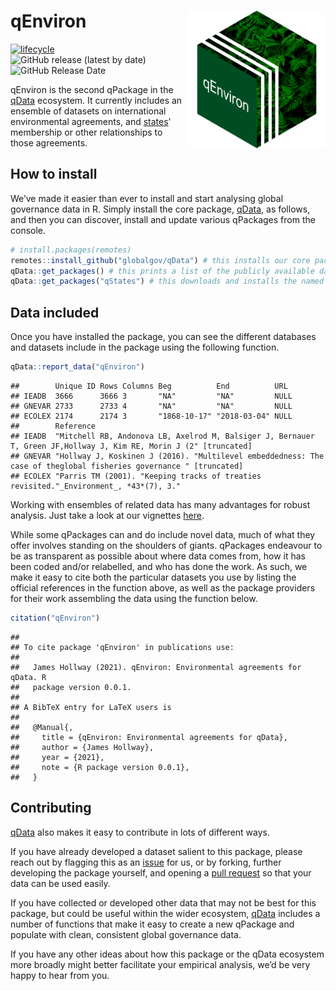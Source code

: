 
# qEnviron <img src="man/figures/qenviron_hexlogo.png" align="right" width="220"/>

<!-- badges: start -->

[![lifecycle](https://img.shields.io/badge/lifecycle-experimental-orange.svg)](https://www.tidyverse.org/lifecycle/#experimental)
![GitHub release (latest by
date)](https://img.shields.io/github/v/release/globalgov/qEnviron)
![GitHub Release
Date](https://img.shields.io/github/release-date/globalgov/qEnviron)
<!-- badges: end -->

qEnviron is the second qPackage in the
[qData](https://github.com/globalgov/qData) ecosystem. It currently
includes an ensemble of datasets on international environmental
agreements, and [states](https://github.com/globalgov/qStates)’
membership or other relationships to those agreements.

## How to install

We’ve made it easier than ever to install and start analysing global
governance data in R. Simply install the core package,
[qData](https://github.com/globalgov/qData), as follows, and then you
can discover, install and update various qPackages from the console.

``` r
# install.packages(remotes)
remotes::install_github("globalgov/qData") # this installs our core package, the only one you need to do independently
qData::get_packages() # this prints a list of the publicly available data packages currently available
qData::get_packages("qStates") # this downloads and installs the named package
```

## Data included

Once you have installed the package, you can see the different databases
and datasets include in the package using the following function.

``` r
qData::report_data("qEnviron")
```

    ##        Unique ID Rows Columns Beg          End          URL 
    ## IEADB  3666      3666 3       "NA"         "NA"         NULL
    ## GNEVAR 2733      2733 4       "NA"         "NA"         NULL
    ## ECOLEX 2174      2174 3       "1868-10-17" "2018-03-04" NULL
    ##        Reference                                                                                                        
    ## IEADB  "Mitchell RB, Andonova LB, Axelrod M, Balsiger J, Bernauer T, Green JF,Hollway J, Kim RE, Morin J (2" [truncated]
    ## GNEVAR "Hollway J, Koskinen J (2016). "Multilevel embeddedness: The case of theglobal fisheries governance " [truncated]
    ## ECOLEX "Parris TM (2001). "Keeping tracks of treaties revisited."_Environment_, *43*(7), 3."

Working with ensembles of related data has many advantages for robust
analysis. Just take a look at our vignettes
[here](https://globalgov.github.io/qData/articles/user.html).

While some qPackages can and do include novel data, much of what they
offer involves standing on the shoulders of giants. qPackages endeavour
to be as transparent as possible about where data comes from, how it has
been coded and/or relabelled, and who has done the work. As such, we
make it easy to cite both the particular datasets you use by listing the
official references in the function above, as well as the package
providers for their work assembling the data using the function below.

``` r
citation("qEnviron")
```

    ## 
    ## To cite package 'qEnviron' in publications use:
    ## 
    ##   James Hollway (2021). qEnviron: Environmental agreements for qData. R
    ##   package version 0.0.1.
    ## 
    ## A BibTeX entry for LaTeX users is
    ## 
    ##   @Manual{,
    ##     title = {qEnviron: Environmental agreements for qData},
    ##     author = {James Hollway},
    ##     year = {2021},
    ##     note = {R package version 0.0.1},
    ##   }

## Contributing

[qData](https://github.com/globalgov/qData) also makes it easy to
contribute in lots of different ways.

If you have already developed a dataset salient to this package, please
reach out by flagging this as an
[issue](https://github.com/globalgov/qEnviron/issues) for us, or by
forking, further developing the package yourself, and opening a [pull
request](https://github.com/globalgov/qEnviron/pulls) so that your data
can be used easily.

If you have collected or developed other data that may not be best for
this package, but could be useful within the wider ecosystem,
[qData](https://github.com/globalgov/qData) includes a number of
functions that make it easy to create a new qPackage and populate with
clean, consistent global governance data.

If you have any other ideas about how this package or the qData
ecosystem more broadly might better facilitate your empirical analysis,
we’d be very happy to hear from you.
